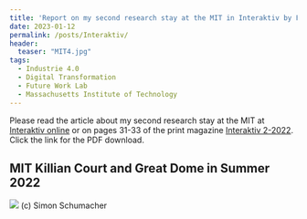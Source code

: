 ```yaml
---
title: 'Report on my second research stay at the MIT in Interaktiv by Fraunhofer IPA (German)'
date: 2023-01-12
permalink: /posts/Interaktiv/
header:
  teaser: "MIT4.jpg"
tags:
  - Industrie 4.0
  - Digital Transformation
  - Future Work Lab
  - Massachusetts Institute of Technology
---
```


Please read the article about my second research stay at the MIT at [Interaktiv online](https://interaktiv.ipa.fraunhofer.de/technologien-menschzentrierte-produktion/ausbau-einer-transatlantischen-kooperation-mit-dem-mit/) or on pages 31-33 of the print magazine [Interaktiv 2-2022](https://www.ipa.fraunhofer.de/content/dam/ipa/de/documents/Publikationen/interaktiv/Kundenmagazin_interaktiv_02_2022.pdf). Click the link for the PDF download.


MIT Killian Court and Great Dome in Summer 2022
------
![](https://smsiscum.github.io/images/MIT4.jpg)
(c) Simon Schumacher
